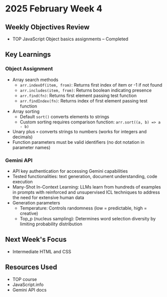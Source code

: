 # 2025 February Week 4

## Weekly Objectives Review
- TOP JavaScript Object basics assignments – Completed

## Key Learnings
### Object Assignment
- Array search methods
  - `arr.indexOf(item, from)`: Returns first index of item or -1 if not found
  - `arr.includes(item, from)`: Returns boolean indicating presence
  - `arr.find(fn)`: Returns first element passing test function
  - `arr.findIndex(fn)`: Returns index of first element passing test function
- Array sorting
  - Default `sort()` converts elements to strings
  - Custom sorting requires comparison function: `arr.sort((a, b) => a - b)`
- Unary plus `+` converts strings to numbers (works for integers and decimals)
- Function parameters must be valid identifiers (no dot notation in parameter names)

### Gemini API
- API key authentication for accessing Gemini capabilities
- Tested functionalities: text generation, document understanding, code execution
- Many-Shot In-Context Learning: LLMs learn from hundreds of examples in prompts with reinforced and unsupervised ICL techniques to address the need for extensive human data
- Generation parameters
  - Temperature: Controls randomness (low = predictable, high = creative)
  - Top_p (nucleus sampling): Determines word selection diversity by limiting probability distribution

## Next Week's Focus
- Intermediate HTML and CSS

## Resources Used
- TOP course
- JavaScript.info
- Gemini API docs